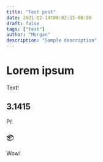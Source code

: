 ```yaml
---
title: "Test post"
date: 2021-02-14T08:02:15-08:00
draft: false
tags: ["test"]
author: "Morgan"
description: "Sample description"
---
```


# Lorem ipsum

Text!

## 3.1415

Pi!

### 📦

Wow!

